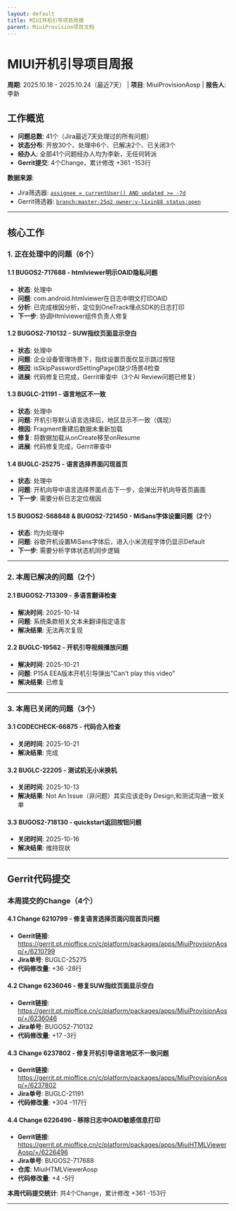 ```yaml
---
layout: default
title: MIUI开机引导项目周报
parent: MiuiProvision项目文档
---
```


# MIUI开机引导项目周报
**周期**: 2025.10.18 - 2025.10.24（最近7天） | **项目**: MiuiProvisionAosp | **报告人**: 李新

## 工作概览
- **问题总数**: 41个（Jira最近7天处理过的所有问题）
- **状态分布**: 开放30个、处理中6个、已解决2个、已关闭3个
- **经办人**: 全部41个问题经办人均为李新，无任何转派
- **Gerrit提交**: 4个Change，累计修改 +361 -153行

**数据来源**:
- Jira筛选器: [`assignee = currentUser() AND updated >= -7d`](https://jira-phone.mioffice.cn/issues/?filter=526294)
- Gerrit筛选器: [`branch:master-25q2 owner:v-lixin88 status:open`](https://gerrit.pt.mioffice.cn/q/branch:master-25q2+owner:v-lixin88+status:open)

---

## 核心工作

### 1. 正在处理中的问题（6个）

#### 1.1 BUGOS2-717688 - htmlviewer明示OAID隐私问题
- **状态**: 处理中
- **问题**: com.android.htmlviewer在日志中明文打印OAID
- **分析**: 已完成根因分析，定位到OneTrack埋点SDK的日志打印
- **下一步**: 协调Htmlviewer组件负责人修复

#### 1.2 BUGOS2-710132 - SUW指纹页面显示空白
- **状态**: 处理中
- **问题**: 企业设备管理场景下，指纹设置页面仅显示跳过按钮
- **根因**: isSkipPasswordSettingPage()缺少场景4检查
- **进展**: 代码修复已完成，Gerrit审查中（3个AI Review问题已修复）

#### 1.3 BUGLC-21191 - 语言地区不一致
- **状态**: 处理中  
- **问题**: 开机引导默认语言选择后，地区显示不一致（偶现）
- **根因**: Fragment重建后数据未重新加载
- **修复**: 将数据加载从onCreate移至onResume
- **进展**: 代码修复完成，Gerrit审查中

#### 1.4 BUGLC-25275 - 语言选择界面闪现首页
- **状态**: 处理中
- **问题**: 开机向导中语言选择界面点击下一步，会弹出开机向导首页画面
- **下一步**: 需要分析日志定位根因

#### 1.5 BUGOS2-568848 & BUGOS2-721450 - MiSans字体设置问题（2个）
- **状态**: 均为处理中
- **问题**: 谷歌开机设置MiSans字体后，进入小米流程字体仍显示Default
- **下一步**: 需要分析字体状态机同步逻辑

---

### 2. 本周已解决的问题（2个）

#### 2.1 BUGOS2-713309 - 多语言翻译检查
- **解决时间**: 2025-10-14
- **问题**: 系统条款相关文本未翻译指定语言
- **解决结果**: 无法再次复现

#### 2.2 BUGLC-19562 - 开机引导视频播放问题
- **解决时间**: 2025-10-21
- **问题**: P15A EEA版本开机引导弹出"Can't play this video"
- **解决结果**: 已修复

---

### 3. 本周已关闭的问题（3个）

#### 3.1 CODECHECK-66875 - 代码合入检查
- **关闭时间**: 2025-10-21
- **解决结果**: 完成

#### 3.2 BUGLC-22205 - 测试机无小米换机
- **关闭时间**: 2025-10-13
- **解决结果**: Not An Issue（非问题）其实应该走By Design,和测试沟通一致关单

#### 3.3 BUGOS2-718130 - quickstart返回按钮问题
- **关闭时间**: 2025-10-16
- **解决结果**: 维持现状

---

## Gerrit代码提交

### 本周提交的Change（4个）

#### 4.1 Change 6210799 - 修复语言选择页面闪现首页问题
- **Gerrit链接**: https://gerrit.pt.mioffice.cn/c/platform/packages/apps/MiuiProvisionAosp/+/6210799
- **Jira单号**: BUGLC-25275
- **代码修改量**: +36 -28行

#### 4.2 Change 6236046 - 修复SUW指纹页面显示空白
- **Gerrit链接**: https://gerrit.pt.mioffice.cn/c/platform/packages/apps/MiuiProvisionAosp/+/6236046
- **Jira单号**: BUGOS2-710132
- **代码修改量**: +17 -3行

#### 4.3 Change 6237802 - 修复开机引导语言地区不一致问题
- **Gerrit链接**: https://gerrit.pt.mioffice.cn/c/platform/packages/apps/MiuiProvisionAosp/+/6237802
- **Jira单号**: BUGLC-21191
- **代码修改量**: +304 -117行

#### 4.4 Change 6226496 - 移除日志中OAID敏感信息打印
- **Gerrit链接**: https://gerrit.pt.mioffice.cn/c/platform/packages/apps/MiuiHTMLViewerAosp/+/6226496
- **Jira单号**: BUGOS2-717688
- **仓库**: MiuiHTMLViewerAosp
- **代码修改量**: +4 -5行

**本周代码提交统计**: 共4个Change，累计修改 +361 -153行

---
